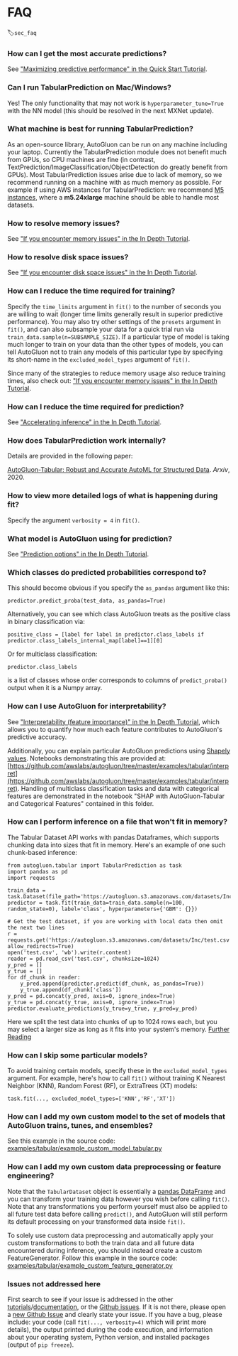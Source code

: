 # FAQ
:label:`sec_faq`


### How can I get the most accurate predictions?

See ["Maximizing predictive performance" in the Quick Start Tutorial](tabular-quickstart.html#maximizing-predictive-performance).


### Can I run TabularPrediction on Mac/Windows?

Yes! The only functionality that may not work is `hyperparameter_tune=True` with the NN model (this should be resolved in the next MXNet update).


### What machine is best for running TabularPrediction?

As an open-source library, AutoGluon can be run on any machine including your laptop. Currently the TabularPrediction module does not benefit much from GPUs, so CPU machines are fine (in contrast, TextPrediction/ImageClassification/ObjectDetection do greatly benefit from GPUs). Most TabularPrediction issues arise due to lack of memory, so we recommend running on a machine with as much memory as possible. For example if using AWS instances for TabularPrediction: we recommend [M5 instances](https://aws.amazon.com/ec2/instance-types/m5/), where a **m5.24xlarge** machine should be able to handle most datasets.


### How to resolve memory issues?

See ["If you encounter memory issues" in the In Depth Tutorial](tabular-indepth.html#if-you-encounter-memory-issues).


### How to resolve disk space issues?

See ["If you encounter disk space issues" in the In Depth Tutorial](tabular-indepth.html#if-you-encounter-disk-space-issues).


### How can I reduce the time required for training?

Specify the `time_limits` argument in `fit()` to the number of seconds you are willing to wait (longer time limits generally result in superior predictive performance). You may also try other settings of the `presets` argument in `fit()`, and can also subsample your data for a quick trial run via `train_data.sample(n=SUBSAMPLE_SIZE)`. If a particular type of model is taking much longer to train on your data than the other types of models, you can tell AutoGluon not to train any models of this particular type by specifying its short-name in the `excluded_model_types` argument of `fit()`.

Since many of the strategies to reduce memory usage also reduce training times, also check out: ["If you encounter memory issues" in the In Depth Tutorial](tabular-indepth.html#if-you-encounter-memory-issues).


### How can I reduce the time required for prediction?

See ["Accelerating inference" in the In Depth Tutorial](tabular-indepth.html#accelerating-inference).


### How does TabularPrediction work internally?

Details are provided in the following paper:

[AutoGluon-Tabular: Robust and Accurate AutoML for Structured Data](https://arxiv.org/abs/2003.06505). *Arxiv*, 2020.


### How to view more detailed logs of what is happening during fit?

Specify the argument `verbosity = 4` in `fit()`.


### What model is AutoGluon using for prediction?

See ["Prediction options" in the In Depth Tutorial](tabular-indepth.html#prediction-options-inference).


### Which classes do predicted probabilities correspond to?

This should become obvious if you specify the `as_pandas` argument like this:

```
predictor.predict_proba(test_data, as_pandas=True)
```

Alternatively, you can see which class AutoGluon treats as the positive class in binary classification via:

```
positive_class = [label for label in predictor.class_labels if predictor.class_labels_internal_map[label]==1][0]
```

Or for multiclass classification:

```
predictor.class_labels
```

is a list of classes whose order corresponds to columns of `predict_proba()` output when it is a Numpy array.


### How can I use AutoGluon for interpretability?

See ["Interpretability (feature importance)" in the In Depth Tutorial](tabular-indepth.html#interpretability-feature-importance), which allows you to quantify how much each feature contributes to AutoGluon's predictive accuracy.

Additionally, you can explain particular AutoGluon predictions using [Shapely values](https://github.com/slundberg/shap/). Notebooks demonstrating this are provided at: [https://github.com/awslabs/autogluon/tree/master/examples/tabular/interpret](https://github.com/awslabs/autogluon/tree/master/examples/tabular/interpret). Handling of multiclass classification tasks and data with categorical features are demonstrated in the notebook "SHAP with AutoGluon-Tabular and Categorical Features" contained in this folder.




### How can I perform inference on a file that won't fit in memory?

The Tabular Dataset API works with pandas Dataframes, which supports chunking data into sizes that fit in memory.
Here's an example of one such chunk-based inference:

```{.python .input}
from autogluon.tabular import TabularPrediction as task
import pandas as pd
import requests

train_data = task.Dataset(file_path='https://autogluon.s3.amazonaws.com/datasets/Inc/train.csv')
predictor = task.fit(train_data=train_data.sample(n=100, random_state=0), label='class', hyperparameters={'GBM': {}})

# Get the test dataset, if you are working with local data then omit the next two lines
r = requests.get('https://autogluon.s3.amazonaws.com/datasets/Inc/test.csv', allow_redirects=True)
open('test.csv', 'wb').write(r.content)
reader = pd.read_csv('test.csv', chunksize=1024)
y_pred = []
y_true = []
for df_chunk in reader:
    y_pred.append(predictor.predict(df_chunk, as_pandas=True))
    y_true.append(df_chunk['class'])
y_pred = pd.concat(y_pred, axis=0, ignore_index=True)
y_true = pd.concat(y_true, axis=0, ignore_index=True)
predictor.evaluate_predictions(y_true=y_true, y_pred=y_pred)
```

Here we split the test data into chunks of up to 1024 rows each, but you may select a larger size as long as it fits into your system's memory.
[Further Reading](https://pandas.pydata.org/pandas-docs/stable/user_guide/io.html#io-chunking)


### How can I skip some particular models?

To avoid training certain models, specify these in the `excluded_model_types` argument. For example, here's how to call `fit()` without training K Nearest Neighbor (KNN), Random Forest (RF), or ExtraTrees (XT) models:

```
task.fit(..., excluded_model_types=['KNN','RF','XT'])
```

### How can I add my own custom model to the set of models that AutoGluon trains, tunes, and ensembles?

See this example in the source code: [examples/tabular/example_custom_model_tabular.py](https://github.com/awslabs/autogluon/blob/master/examples/tabular/example_custom_model_tabular.py)


### How can I add my own custom data preprocessing or feature engineering?

Note that the `TabularDataset` object is essentially a [pandas DataFrame](https://pandas.pydata.org/pandas-docs/stable/reference/frame.html) and you can transform your training data however you wish before calling `fit()`. Note that any transformations you perform yourself must also be applied to all future test data before calling `predict()`, and AutoGluon will still perform its default processing on your transformed data inside `fit()`.

To solely use custom data preprocessing and automatically apply your custom transformations to both the train data and all future data encountered during inference, you should instead create a custom FeatureGenerator. Follow this example in the source code: [examples/tabular/example_custom_feature_generator.py](https://github.com/awslabs/autogluon/blob/master/examples/tabular/example_custom_feature_generator.py)


### Issues not addressed here

First search to see if your issue is addressed in the other [tutorials](index.html)/[documentation](../../api/autogluon.task.html), or the [Github issues](https://github.com/awslabs/autogluon/issues). If it is not there,
please open a [new Github Issue](https://github.com/awslabs/autogluon/issues/new) and clearly state your issue. If you have a bug, please include: your code (call `fit(..., verbosity=4)` which will print more details), the output printed during the code execution, and information about your operating system, Python version, and installed packages (output of `pip freeze`).
